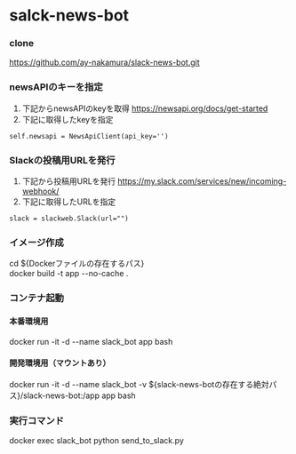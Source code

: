 # salck-news-bot  
### clone  
https://github.com/ay-nakamura/slack-news-bot.git

### newsAPIのキーを指定
1. 下記からnewsAPIのkeyを取得
https://newsapi.org/docs/get-started
2. 下記に取得したkeyを指定
```
self.newsapi = NewsApiClient(api_key='')
```

### Slackの投稿用URLを発行
1. 下記から投稿用URLを発行
https://my.slack.com/services/new/incoming-webhook/
2. 下記に取得したURLを指定
```
slack = slackweb.Slack(url="")
```

### イメージ作成  
cd ${Dockerファイルの存在するパス}  
docker build -t app --no-cache .  

### コンテナ起動  
#### 本番環境用  
docker run -it -d --name slack_bot app bash  
#### 開発環境用（マウントあり）  
docker run -it -d --name slack_bot -v ${slack-news-botの存在する絶対パス}/slack-news-bot:/app app bash
### 実行コマンド  
docker exec slack_bot python send_to_slack.py
